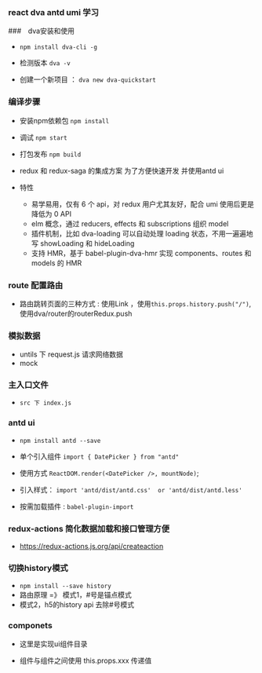 ### react dva antd umi 学习

###　dva安装和使用


+ `npm install dva-cli -g`
+ 检测版本 `dva -v`

+ 创建一个新项目 ： `dva new dva-quickstart`


### 编译步骤

+ 安装npm依赖包    `npm install`
+ 调试  `npm start`

+ 打包发布 `npm build`

+ redux 和 redux-saga 的集成方案  为了方便快速开发  并使用antd ui 

+ 特性
    - 易学易用，仅有 6 个 api，对 redux 用户尤其友好，配合 umi 使用后更是降低为 0 API
    - elm 概念，通过 reducers, effects 和 subscriptions 组织 model
    - 插件机制，比如 dva-loading 可以自动处理 loading 状态，不用一遍遍地写 showLoading 和 hideLoading
    - 支持 HMR，基于 babel-plugin-dva-hmr 实现 components、routes 和 models 的 HMR


### route  配置路由

+ 路由跳转页面的三种方式 : 使用Link ，使用`this.props.history.push("/")`,使用dva/router的routerRedux.push

### 模拟数据

+ untils 下 request.js 请求网络数据
+ mock 

### 主入口文件


+ `src 下 index.js`

### antd ui

+ `npm install antd --save`

+ 单个引入组件  `import { DatePicker } from "antd"`
+ 使用方式 `ReactDOM.render(<DatePicker />, mountNode)`;


+ 引入样式： `import 'antd/dist/antd.css'  or 'antd/dist/antd.less'`
+ 按需加载插件 :  `babel-plugin-import`
 

### redux-actions 简化数据加载和接口管理方便

+ https://redux-actions.js.org/api/createaction

### 切换history模式

+ `npm install --save history`
+ 路由原理  =》 模式1，#号是锚点模式
+ 模式2，h5的history api 去除#号模式


### componets  

+ 这里是实现ui组件目录

+  组件与组件之间使用 this.props.xxx  传递值 




